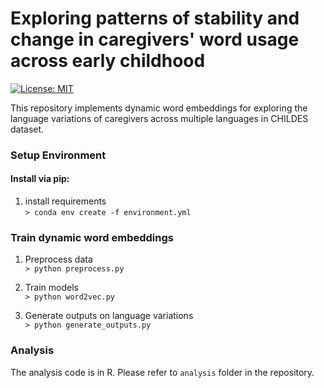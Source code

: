 # Exploring patterns of stability and change in caregivers' word usage across early childhood

[![License: MIT](https://img.shields.io/badge/License-MIT-yellow.svg)](https://opensource.org/licenses/MIT)

This repository implements dynamic word embeddings for exploring the language variations of caregivers across multiple languages in CHILDES dataset. 

### Setup Environment

#### Install via pip:
1. install requirements </br>
   ```> conda env create -f environment.yml```

### Train dynamic word embeddings
1. Preprocess data </br>
   ```> python preprocess.py``` </br>

2. Train models </br>
   ```> python word2vec.py```

3. Generate outputs on language variations  </br>
   ```> python generate_outputs.py```

### Analysis

The analysis code is in R. Please refer to `analysis` folder in the repository. 
